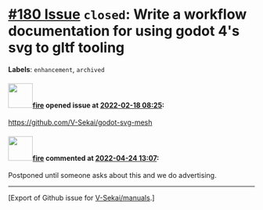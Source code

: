# [\#180 Issue](https://github.com/V-Sekai/manuals/issues/180) `closed`: Write a workflow documentation for using godot 4's svg to gltf tooling
**Labels**: `enhancement`, `archived`


#### <img src="https://avatars.githubusercontent.com/u/32321?u=c2e06a3d2b49a467aa907e54aa259516440267cc&v=4" width="50">[fire](https://github.com/fire) opened issue at [2022-02-18 08:25](https://github.com/V-Sekai/manuals/issues/180):

https://github.com/V-Sekai/godot-svg-mesh

#### <img src="https://avatars.githubusercontent.com/u/32321?u=c2e06a3d2b49a467aa907e54aa259516440267cc&v=4" width="50">[fire](https://github.com/fire) commented at [2022-04-24 13:07](https://github.com/V-Sekai/manuals/issues/180#issuecomment-1107838480):

Postponed until someone asks about this and we do advertising.


-------------------------------------------------------------------------------



[Export of Github issue for [V-Sekai/manuals](https://github.com/V-Sekai/manuals).]
